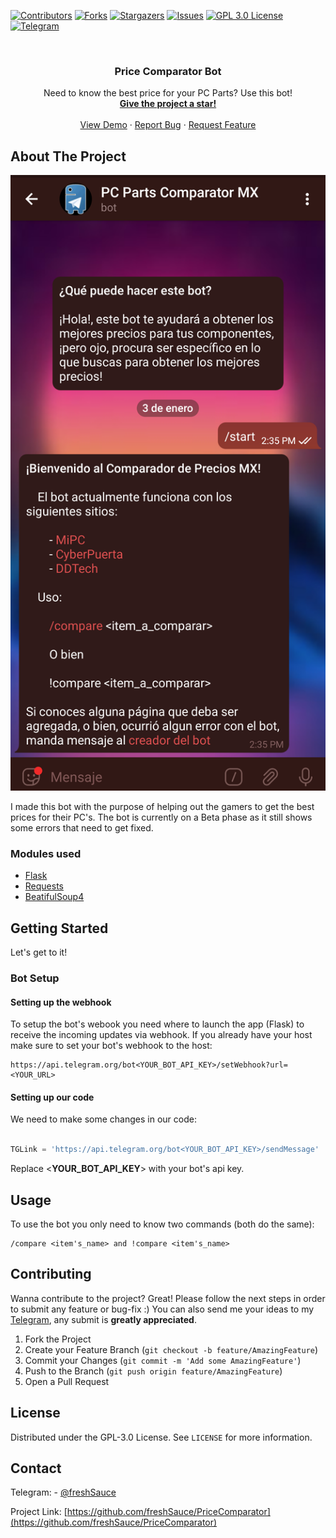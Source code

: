 <!--
*** Thanks for checking out the Best-README-Template. If you have a suggestion
*** that would make this better, please fork the repo and create a pull request
*** or simply open an issue with the tag "enhancement".
*** Thanks again! Now go create something AMAZING! :D
-->



<!-- PROJECT SHIELDS -->
<!--
*** I'm using markdown "reference style" links for readability.
*** Reference links are enclosed in brackets [ ] instead of parentheses ( ).
*** See the bottom of this document for the declaration of the reference variables
*** for contributors-url, forks-url, etc. This is an optional, concise syntax you may use.
*** https://www.markdownguide.org/basic-syntax/#reference-style-links
-->
[![Contributors][contributors-shield]][contributors-url]
[![Forks][forks-shield]][forks-url]
[![Stargazers][stars-shield]][stars-url]
[![Issues][issues-shield]][issues-url]
[![GPL 3.0 License][license-shield]][license-url]
[![Telegram][telegram-shield]][telegram-url]



<!-- PROJECT LOGO -->
<br />

  <h3 align="center">Price Comparator Bot</h3>

  <p align="center">
    Need to know the best price for your PC Parts? Use this bot!
    <br />
    <a href="https://github.com/freshSauce/PriceComparator"><strong>Give the project a star!</strong></a>
    <br />
    <br />
    <a href="https://t.me/PCPartsComparatorMX_bot">View Demo</a>
    ·
    <a href="https://github.com/freshSauce/PriceComparator/issues">Report Bug</a>
    ·
    <a href="https://github.com/freshSauce/PriceComparator/issues">Request Feature</a>
  </p>


<!-- ABOUT THE PROJECT -->
## About The Project

[![First message][product-screenshot]](https://t.me/PCPartsComparatorMX_bot)

I made this bot with the purpose of helping out the gamers to get the best prices for their PC's.
The bot is currently on a Beta phase as it still shows some errors that need to get fixed.

### Modules used

* [Flask](https://pypi.org/project/Flask/)
* [Requests](https://pypi.org/project/requests/)
* [BeatifulSoup4](https://pypi.org/project/beautifulsoup4/)



<!-- GETTING STARTED -->
## Getting Started

Let's get to it! 

### Bot Setup

#### Setting up the webhook

To setup the bot's webook you need where to launch the app (Flask) to receive the incoming updates via webhook.
If you already have your host make sure to set your bot's webhook to the host:

```
https://api.telegram.org/bot<YOUR_BOT_API_KEY>/setWebhook?url=<YOUR_URL>
```

#### Setting up our code

We need to make some changes in our code:

```python

TGLink = 'https://api.telegram.org/bot<YOUR_BOT_API_KEY>/sendMessage'

```
Replace <**YOUR_BOT_API_KEY**> with your bot's api key.



<!-- USAGE EXAMPLES -->
## Usage

To use the bot you only need to know two commands (both do the same):

```
/compare <item's_name> and !compare <item's_name>
```

<!-- CONTRIBUTING -->
## Contributing

Wanna contribute to the project? Great! Please follow the next steps in order to submit any feature or bug-fix :) You can also send me your ideas to my [Telegram](https://t.me/freshSauce), any submit is **greatly appreciated**.

1. Fork the Project
2. Create your Feature Branch (`git checkout -b feature/AmazingFeature`)
3. Commit your Changes (`git commit -m 'Add some AmazingFeature'`)
4. Push to the Branch (`git push origin feature/AmazingFeature`)
5. Open a Pull Request



<!-- LICENSE -->
## License

Distributed under the GPL-3.0 License. See `LICENSE` for more information.



<!-- CONTACT -->
## Contact

Telegram: - [@freshSauce](https://t.me/freshSauce)

Project Link: [https://github.com/freshSauce/PriceComparator](https://github.com/freshSauce/PriceComparator)






<!-- MARKDOWN LINKS & IMAGES -->
<!-- https://www.markdownguide.org/basic-syntax/#reference-style-links -->
[contributors-shield]: https://img.shields.io/github/contributors/freshSauce/PriceComparator.svg?style=for-the-badge
[contributors-url]: https://github.com/freshSauce/PriceComparator/graphs/contributors
[forks-shield]: https://img.shields.io/github/forks/freshSauce/PriceComparator.svg?style=for-the-badge
[forks-url]: https://github.com/freshSauce/PriceComparator/network/members
[stars-shield]: https://img.shields.io/github/stars/freshSauce/PriceComparator.svg?style=for-the-badge
[stars-url]: https://github.com/freshSauce/PriceComparator/stargazers
[issues-shield]: https://img.shields.io/github/issues/freshSauce/PriceComparator.svg?style=for-the-badge
[issues-url]: https://github.com/freshSauce/PriceComparator/issues
[license-shield]: https://img.shields.io/github/license/freshSauce/PriceComparator.svg?style=for-the-badge
[license-url]: https://github.com/freshSauce/PriceComparator/blob/master/LICENSE.txt
[telegram-shield]: https://img.shields.io/badge/-@freshSauce-black?style=for-the-badge&logo=telegram&colorB=0af
[telegram-url]: https://t.me/freshSauce
[product-screenshot]: images/main.png
